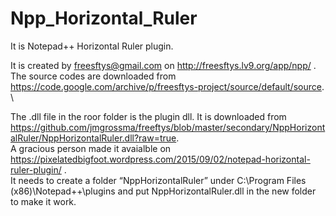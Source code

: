 # Npp_Horizontal_Ruler

It is Notepad++ Horizontal Ruler plugin. 


It is created by freesftys@gmail.com on http://freesftys.lv9.org/app/npp/ .   \
The source codes are downloaded from https://code.google.com/archive/p/freesftys-project/source/default/source. \

The .dll file in the roor folder is the plugin dll. It is downloaded from https://github.com/jmgrossma/freeftys/blob/master/secondary/NppHorizontalRuler/NppHorizontalRuler.dll?raw=true.   \
A gracious person made it avaialble on https://pixelatedbigfoot.wordpress.com/2015/09/02/notepad-horizontal-ruler-plugin/ .   \
It needs to create a folder “NppHorizontalRuler” under C:\Program Files (x86)\Notepad++\plugins and put NppHorizontalRuler.dll in the new folder to make it work.
